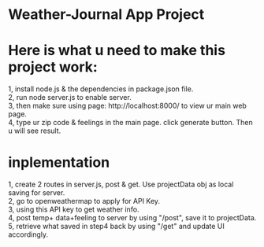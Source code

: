 # Weather-Journal App Project

# Here is what u need to make this project work:
1, install node.js & the dependencies in package.json file.    
2, run node server.js to enable server.    
3, then make sure using page: http://localhost:8000/ to view ur main web page.    
4, type ur zip code & feelings in the main page. click generate button. Then u will see result.    


# inplementation
1, create 2 routes in server.js, post & get. Use projectData obj as local saving for server.     
2, go to openweathermap to apply for API Key.    
3, using this API key to get weather info.     
4, post temp+ data+feeling to server by using "/post", save it to projectData.    
5, retrieve what saved in step4 back by using "/get" and update UI accordingly.     
